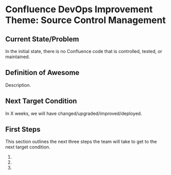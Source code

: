 # Confluence DevOps Improvement Theme: Source Control Management

## Current State/Problem

In the initial state, there is no Confluence code that is controlled, tested, or maintained.

## Definition of Awesome

Description.

## Next Target Condition

In X weeks, we will have changed/upgraded/improved/deployed.

## First Steps

This section outlines the next three steps the team will take to get to the next target condition.

1. 

2. 
3. 